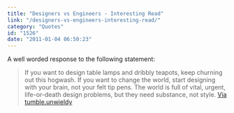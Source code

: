 ```yaml
---
title: "Designers vs Engineers - Interesting Read"
link: "/designers-vs-engineers-interesting-read/"
category: "Quotes"
id: "1526"
date: "2011-01-04 06:50:23"
---
```


A well worded response to the following statement:

> If you want to design table lamps and dribbly teapots, keep churning out this hogwash. If you want to change the
> world, start designing with your brain, not your felt tip pens. The world is full of vital, urgent, life-or-death
> design problems, but they need substance, not style.
> [Via tumble.unwieldy](http://tumble.unwieldy.net/post/2581395544/designers-vs-engineers)
